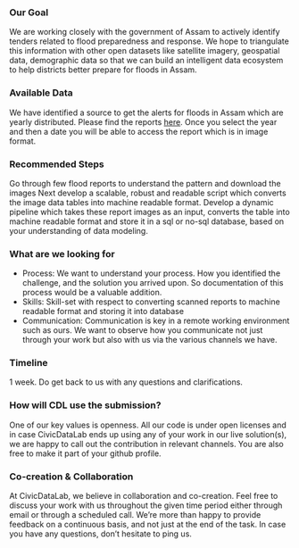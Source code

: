 
### Our Goal
We are working closely with the government of Assam to actively identify tenders related to flood preparedness and response. We hope to triangulate this information with other open datasets like satellite imagery, geospatial data, demographic data so that we can build an intelligent data ecosystem to help districts better prepare for floods in Assam. 

### Available Data
We have identified a source to get the alerts for floods in Assam which are yearly distributed. Please find the reports [here](http://asdma.gov.in/alerts_details.html).
Once you select the year and then a date you will be able to access the report which is in image format.

### Recommended Steps
Go through few flood reports to understand the pattern and download the images
Next develop a scalable, robust and readable script which converts the image data tables into machine readable format.
Develop a dynamic pipeline which takes these report images as an input, converts the table into machine readable format and store it in a sql or no-sql database, based on your understanding of data modeling. 
 

### What are we looking for
* Process: We want to understand your process. How you identified the challenge, and the solution you arrived upon. So documentation of this process would be a valuable addition.
* Skills: Skill-set with respect to converting scanned reports to machine readable format and storing it into database
* Communication: Communication is key in a remote working environment such as ours. We want to observe how you communicate not just through your work but also with us via the various channels we have.

### Timeline
1 week. Do get back to us with any questions and clarifications. 

### How will CDL use the submission?
One of our key values is openness. All our code is under open licenses and in case CivicDataLab ends up using any of your work in our live solution(s), we are happy to call out the contribution in relevant channels. You are also free to make it part of your github profile.

### Co-creation & Collaboration
At CivicDataLab, we believe in collaboration and co-creation. Feel free to discuss your work with us throughout the given time period either through email or through a scheduled call. We’re more than happy to provide feedback on a continuous basis, and not just at the end of the task. In case you have any questions, don’t hesitate to ping us.

